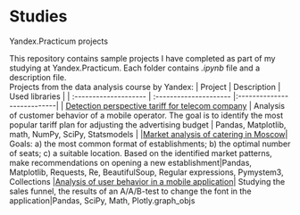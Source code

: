 # Studies
Yandex.Practicum projects 

This repository contains sample projects I have completed as part of my studying at Yandex.Practicum. Each folder contains *.ipynb* file and a description file. \
Projects from the data analysis course by Yandex:
| Project              | Description         | Used libraries                 |
| :-------------------- | :--------------------- |:---------------------------|
| [Detection perspective tariff for telecom company](https://github.com/Aliya66/Studies/tree/main/Statistical_analysis_telecom) | Analysis of customer behavior of a mobile operator. The goal is to identify the most popular tariff plan for adjusting the advertising budget | Pandas, Matplotlib,  math, NumPy, SciPy, Statsmodels |
|[Market analysis of catering in Moscow](https://github.com/Aliya66/Studies/tree/main/To_eat)| Goals: a) the most common format of establishments; b) the optimal number of seats; c) a suitable location. Based on the identified market patterns, make recommendations on opening a new establishment|Pandas, Matplotlib, Requests, Re, BeautifulSoup, Regular expressions, Pymystem3, Collections
|[Analysis of user behavior in a mobile application](https://github.com/Aliya66/Studies/tree/main/AAB_test_mobile_app)| Studying the sales funnel, the results of an A/A/B-test to change the font in the application|Pandas, SciPy, Math, Plotly.graph_objs
